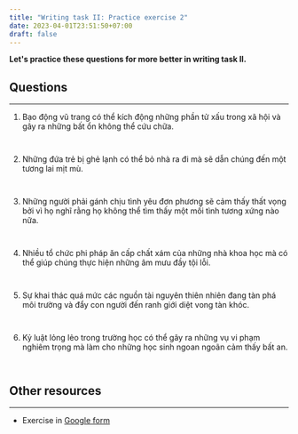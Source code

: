 ```yaml
---
title: "Writing task II: Practice exercise 2"
date: 2023-04-01T23:51:50+07:00
draft: false
---
```


**Let's practice these questions for more better in writing task II.**

## Questions
---

1. Bạo động vũ trang có thể kích động những phần tử xấu trong xã hội và gây ra những bất ổn không thể cứu chữa.
```


```
2. Những đứa trẻ bị ghẻ lạnh có thể bỏ nhà ra đi mà sẽ dẫn chúng đến một tương lai mịt mù.
```


```
3. Những người phải gánh chịu tình yêu đơn phương sẽ cảm thấy thất vọng bởi vì họ nghĩ rằng họ không thể tìm thấy một mối tình tương xứng nào nữa.
```


```
4. Nhiều tổ chức phi pháp ăn cấp chất xám của những nhà khoa học mà có thể giúp chúng thực hiện những âm mưu đầy tội lỗi.
```


```
5. Sự khai thác quá mức các nguồn tài nguyên thiên nhiên đang tàn phá môi trường và đẩy con người đến ranh giới diệt vong tàn khóc.
```


```
6. Kỷ luật lỏng lẻo trong trường học có thể gây ra những vụ vi phạm nghiêm trọng mà làm cho những học sinh ngoan ngoãn cảm thấy bất an.
```


```
## Other resources
---
- Exercise in [Google form]()
